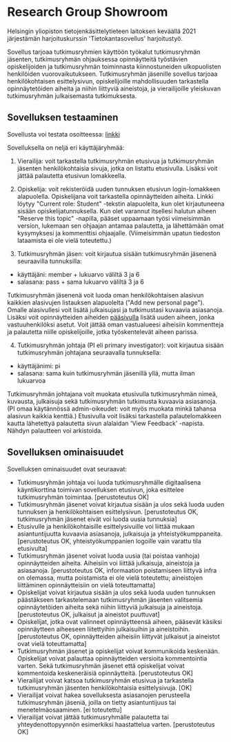# Research Group Showroom

Helsingin yliopiston tietojenkäsittelytieteen laitoksen keväällä 2021 järjestämän harjoituskurssin 'Tietokantasovellus' harjoitustyö.

Sovellus tarjoaa tutkimusryhmien käyttöön työkalut tutkimusryhmän jäsenten, tutkimusryhmän ohjauksessa opinnäytteitä työstävien opiskelijoiden ja tutkimusryhmän toiminnasta kiinnostuneiden ulkopuolisten henkilöiden vuorovaikutukseen. Tutkimusryhmän jäsenille sovellus tarjoaa henkilökohtaisen esittelysivun, opiskelijoille mahdollisuuden tarkastella opinnäytetöiden aiheita ja niihin liittyviä aineistoja, ja vierailijoille yleiskuvan tutkimusryhmän julkaisemasta tutkimuksesta.

## Sovelluksen testaaminen

Sovellusta voi testata osoitteessa: [linkki](http://resgshowroom.herokuapp.com/)

Sovelluksella on neljä eri käyttäjäryhmää:

1. Vierailija: voit tarkastella tutkimusryhmän etusivua ja tutkimusryhmän jäsenten henkilökohtaisia sivuja, jotka on listattu etusivulla. Lisäksi voit jättää palautetta etusivun lomakkeella.

2. Opiskelija: voit rekisteröidä uuden tunnuksen etusivun login-lomakkeen alapuolella. Opiskelijana voit tarkastella opinnäytteiden aiheita. Linkki löytyy "Current role: Student" -tekstin alapuolelta, kun olet kirjautuneena sisään opiskelijatunnuksella. Kun olet varannut itsellesi halutun aiheen "Reserve this topic" -napilla, pääset uppaamaan työsi viimeisimmän version, lukemaan sen ohjaajan antamaa palautetta, ja lähettämään omat kysymyksesi ja kommenttisi ohjaajalle. (Viimeisimmän upatun tiedoston lataamista ei ole vielä toteutettu.)

3. Tutkimusryhmän jäsen: voit kirjautua sisään tutkimusryhmän jäsenenä seuraavilla tunnuksilla:
* käyttäjäni: member + lukuarvo väliltä 3 ja 6
* salasana: pass + sama lukuarvo väliltä 3 ja 6

Tutkimusryhmän jäsenenä voit luoda oman henkilökohtaisen alasivun kaikkien alasivujen listauksen alapuolelta ("Add new personal page"). Omalle alasivullesi voit lisätä julkaisujasi ja tutkimustasi kuvaavia asiasanoja. Lisäksi voit opinnäytteiden aiheiden [pääsivulla](http://resgshowroom.herokuapp.com/student_topics/0) lisätä uuden aiheen, jonka vastuuhenkilöksi asetut. Voit jättää oman vastualueesi aiheisiin kommentteja ja palautetta niille opiskelijoille, jotka työskentelevät aiheen parissa.

4. Tutkimusryhmän johtaja (PI eli primary investigator): voit kirjautua sisään tutkimusryhmän johtajana seuraavalla tunnuksella:
* käyttäjänimi: pi
* salasana: sama kuin tutkimusryhmän jäsenillä yllä, mutta ilman lukuarvoa

Tutkimusryhmän johtajana voit muokata etusivulla tutkimusryhmän nimeä, kuvausta, julkaisuja sekä tutkimusryhmän tutkimusta kuvaavia asiasanoja. (PI omaa käytännössä admin-oikeudet: voit myös muokata minkä tahansa alasivun kaikkia kenttiä.) Etusivulla voit lisäksi tarkastella palautelomakkeen kautta lähetettyä palautetta sivun alalaidan 'View Feedback' -napista. Nähdyn palautteen voi arkistoida.

## Sovelluksen ominaisuudet

Sovelluksen ominaisuudet ovat seuraavat:

* Tutkimusryhmän johtaja voi luoda tutkimusryhmälle digitaalisena käyntikorttina toimivan sovelluksen etusivun, joka esittelee tutkimusryhmän toimintaa. [perustoteutus OK]
* Tutkimusryhmän jäsenet voivat kirjautua sisään ja ulos sekä luoda uuden tunnuksen ja henkilökohtaisen esittelysivun. [perustoteutus OK, tutkimusryhmän jäsenet eivät voi luoda uusia tunnuksia]
* Etusivulle ja henkilökohtaisille esittelysivuille voi liittää mukaan asiantuntijuutta kuvaavia asiasanoja, julkaisuja ja yhteistyökumppaneita. [perustoteutus OK, yhteistyökumppanien logoille vain varattu tila etusivulta]
* Tutkimusryhmän jäsenet voivat luoda uusia (tai poistaa vanhoja) opinnäytteiden aiheita. Aiheisiin voi liittää julkaisuja, aineistoja ja asiasanoja. [perustoteutus OK, informaation poistamiseen liittyvä infra on olemassa, mutta poistamista ei ole vielä toteutettu; aineistojen liittäminen opinnäytteisiin on vielä toteuttamatta]
* Opiskelijat voivat kirjautua sisään ja ulos sekä luoda uuden tunnuksen päästäkseen tarkastelemaan tutkimusryhmän jäsenten valitsemia opinnäytetöiden aiheita sekä niihin liittyviä julkaisuja ja aineistoja. [perustoteutus OK, julkaisut ja aineistot puuttuvat]
* Opiskelijat, jotka ovat valinneet opinnäytteensä aiheen, pääsevät käsiksi opinnäytteen aiheeseen liitettyihin julkaisuihin ja aineistoihin. [perustoteutus OK, opinnäytteiden aiheisiin liittyvät julkaisut ja aineistot ovat vielä toteuttamatta]
* Tutkimusryhmän jäsenet ja opiskelijat voivat kommunikoida keskenään. Opiskelijat voivat palauttaa opinnäytteiden versioita kommentointia varten. Sekä tutkimusryhmän jäsenet että opiskelijat voivat kommentoida keskeneräisiä opinnäytteitä. [perustoteutus OK]
* Vierailijat voivat katsoa tutkimusryhmän etusivua ja tarkastella tutkimusryhmän jäsenten henkilökohtaisia esittelysivuja. [OK]
* Vierailijat voivat hakea sovelluksesta asiasanojen perusteella tutkimusryhmän jäseniä, joilla on tietty asiantuntijuus tai menetelmäosaaminen. [ei toteutettu]
* Vierailijat voivat jättää tutkimusryhmälle palautetta tai yhteydenottopyynnön esimerkiksi haastattelua varten. [perustoteutus OK]
